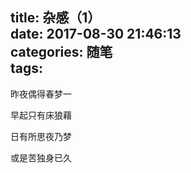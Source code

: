 title: 杂感（1）   
date: 2017-08-30 21:46:13    
categories: 随笔    
tags:
---

昨夜偶得春梦一

早起只有床狼藉

日有所思夜乃梦

或是苦独身已久
